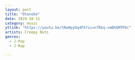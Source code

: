 ```yaml
---
layout: post
title: "Otonoke"
date: 2024-10-31
category: music
ytlink: "https://youtu.be/tRwHpyOq4P4?si=n7Rbq-vmBhQMTP8c"
artists: Creepy Nuts
genres:
  - J-Pop
  - J-Rap

---
```

